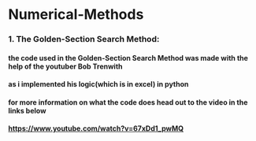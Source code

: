 # Numerical-Methods
###  1. The Golden-Section Search Method:
#### the code used in the Golden-Section Search Method was made with the help of the youtuber Bob Trenwith 
#### as i implemented his logic(which is in excel) in python 
#### for more information on what the code does head out to the video in the links below
#### https://www.youtube.com/watch?v=67xDd1_pwMQ
